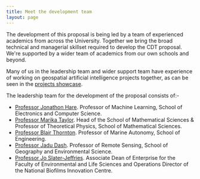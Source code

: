 ```yaml
---
title: Meet the development team
layout: page
---
```


The development of this proposal is being led by a team of experienced academics from across the University. Together we bring the broad technical and managerial skillset required to develop the CDT proposal. We're supported by a wider team of academics from our own schools and beyond. 

Many of us in the leadership team and wider support team have experience of working on geospatial artificial intelligence projects together, as can be seen in the [projects showcase](/project).

The leadership team for the development of the proposal consists of:-

 - [Professor Jonathon Hare](https://www.southampton.ac.uk/people/5x2nft/professor-jonathon-hare). Professor of Machine Learning, School of Electronics and Computer Science.
 - [Professor Marika Taylor](https://www.southampton.ac.uk/people/5x927j/professor-marika-taylor). Head of the School of Mathematical Sciences & Professor of Theoretical Physics, School of Mathematical Sciences.
 - [Professor Blair Thornton](https://www.southampton.ac.uk/people/5xh2l8/professor-blair-thornton). Professor of Marine Autonomy, School of Engineering.
 - [Professor Jadu Dash](https://www.southampton.ac.uk/people/5wzysq/professor-jadu-dash). Professor of Remote Sensing, School of Geography and Environmental Science.
 - [Professor Jo Slater-Jeffries](https://www.southampton.ac.uk/people/5x2lb6/professor-jo-slater-jefferies). Associate Dean of Enterprise for the Faculty of Environmental and Life Sciences and Operations Director of the National Biofilms Innovation Centre.
 